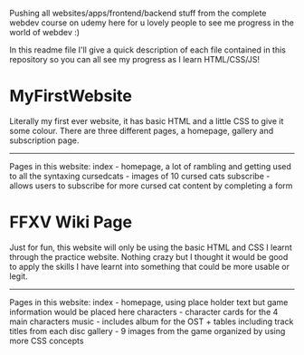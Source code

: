 Pushing all websites/apps/frontend/backend stuff from the complete webdev course on udemy here for u lovely people to see me progress in the world of webdev :)

In this readme file I'll give a quick description of each file contained in this repository so you can all see my progress as I learn HTML/CSS/JS! 

# MyFirstWebsite
Literally my first ever website, it has basic HTML and a little CSS to give it some colour. There are three different pages, a homepage, gallery and subscription page.

--------
Pages in this website:
    index - homepage, a lot of rambling and getting used to all the syntaxing
    cursedcats - images of 10 cursed cats
    subscribe - allows users to subscribe for more cursed cat content by completing a form

# FFXV Wiki Page
Just for fun, this website will only be using the basic HTML and CSS I learnt through the practice website. Nothing crazy but I thought it would be good to apply the skills I have learnt into something that could be more usable or legit.

--------
Pages in this website:
    index - homepage, using place holder text but game information would be placed here
    characters - character cards for the 4 main characters
    music - includes album for the OST + tables including track titles from each disc
    gallery - 9 images from the game organized by using more CSS concepts